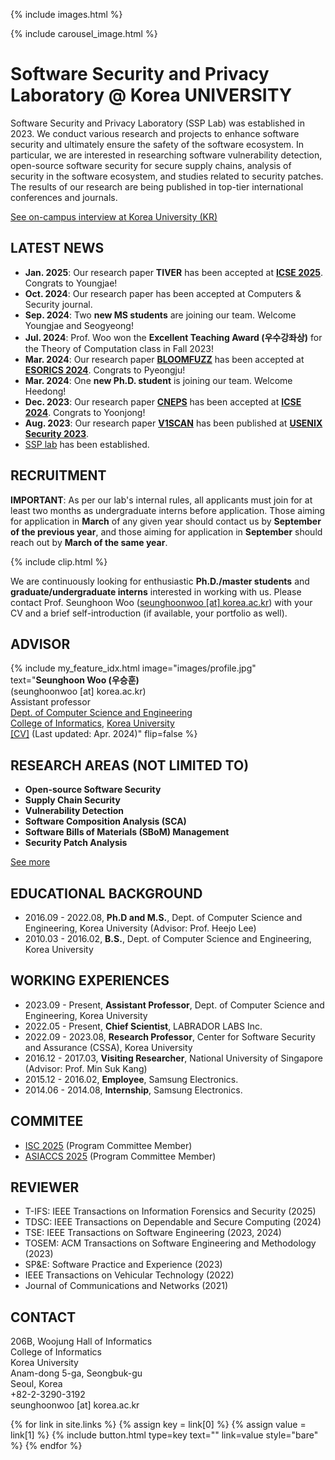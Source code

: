 ---
---

{% include images.html %}

{% include carousel_image.html %}

# Software Security and Privacy Laboratory @ Korea UNIVERSITY

Software Security and Privacy Laboratory (SSP Lab) was established in 2023. We conduct various research and projects to enhance software security and ultimately ensure the safety of the software ecosystem. In particular, we are interested in researching software vulnerability detection, open-source software security for secure supply chains, analysis of security in the software ecosystem, and studies related to security patches. The results of our research are being published in top-tier international conferences and journals.

[See on-campus interview at Korea University (KR)](https://blog.naver.com/kumpij/223251918874)


## LATEST NEWS

* **Jan. 2025**: Our research paper **TIVER** has been accepted at **[ICSE 2025](https://conf.researchr.org/home/icse-2025)**. Congrats to Youngjae!
* **Oct. 2024**: Our research paper has been accepted at Computers & Security journal.
* **Sep. 2024**: Two **new MS students** are joining our team. Welcome Youngjae and Seogyeong!
* **Jul. 2024**: Prof. Woo won the **Excellent Teaching Award (우수강좌상)** for the Theory of Computation class in Fall 2023!
* **Mar. 2024**: Our research paper **[BLOOMFUZZ](/assets/papers/ESORICS24.pdf)** has been accepted at **[ESORICS 2024](https://esorics2024.org/)**. Congrats to Pyeongju!
* **Mar. 2024**: One **new Ph.D. student** is joining our team. Welcome Heedong!
* **Dec. 2023**: Our research paper **[CNEPS](/assets/papers/ICSE24.pdf)** has been accepted at **[ICSE 2024](https://conf.researchr.org/home/icse-2024)**. Congrats to Yoonjong!
* **Aug. 2023**: Our research paper **[V1SCAN](/assets/papers/SECURITY23.pdf)** has been published at **[USENIX Security 2023](https://www.usenix.org/conference/usenixsecurity23)**.
* <U>SSP lab</U> has been established.

## RECRUITMENT

**IMPORTANT**: As per our lab's internal rules, all applicants must join for at least two months as undergraduate interns before application. Those aiming for application in **March** of any given year should contact us by **September of the previous year**, and those aiming for application in **September** should reach out by **March of the same year**.

{% include clip.html %}

We are continuously looking for enthusiastic **Ph.D./master students** and **graduate/undergraduate interns** interested in working with us. Please contact Prof. Seunghoon Woo (<U>seunghoonwoo [at] korea.ac.kr</U>) with your CV and a brief self-introduction (if available, your portfolio as well).


## ADVISOR

{%
  include my_feature_idx.html
  image="images/profile.jpg"
  text="**Seunghoon Woo (우승훈)**<br>(seunghoonwoo [at] korea.ac.kr)<br>Assistant professor<br>[Dept. of Computer Science and Engineering](https://cs.korea.ac.kr/)<br>[College of Informatics](https://info.korea.ac.kr/), [Korea University](https://www.korea.ac.kr/)<br>[[CV]](/assets/CV(20240401).pdf) (Last updated: Apr. 2024)"
  flip=false
%}

## RESEARCH AREAS (NOT LIMITED TO)

* **Open-source Software Security**
* **Supply Chain Security**
* **Vulnerability Detection**
* **Software Composition Analysis (SCA)**
* **Software Bills of Materials (SBoM) Management**
* **Security Patch Analysis**

[See more](/research)

## EDUCATIONAL BACKGROUND

* 2016.09 - 2022.08, **Ph.D and M.S.**, Dept. of Computer Science and Engineering, Korea University (Advisor: Prof. Heejo Lee)
* 2010.03 - 2016.02, **B.S.**, Dept. of Computer Science and Engineering, Korea University

## WORKING EXPERIENCES

* 2023.09 - Present, **Assistant Professor**, Dept. of Computer Science and Engineering, Korea University
* 2022.05 - Present, **Chief Scientist**, LABRADOR LABS Inc.
* 2022.09 - 2023.08, **Research Professor**, Center for Software Security and Assurance (CSSA), Korea University
* 2016.12 - 2017.03, **Visiting Researcher**, National University of Singapore (Advisor: Prof. Min Suk Kang)
* 2015.12 - 2016.02, **Employee**, Samsung Electronics.
* 2014.06 - 2014.08, **Internship**, Samsung Electronics.

## COMMITEE

* [ISC 2025](https://isc25.skku.edu/) (Program Committee Member)
* [ASIACCS 2025](https://asiaccs2025.hust.edu.vn/) (Program Committee Member)

## REVIEWER

* T-IFS: IEEE Transactions on Information Forensics and Security (2025)
* TDSC: IEEE Transactions on Dependable and Secure Computing (2024)
* TSE: IEEE Transactions on Software Engineering (2023, 2024)
* TOSEM: ACM Transactions on Software Engineering and Methodology (2023)
* SP&E: Software Practice and Experience (2023)
* IEEE Transactions on Vehicular Technology (2022)
* Journal of Communications and Networks (2021)

## CONTACT

<i class="fa-solid fa-home"></i> 206B, Woojung Hall of Informatics<br>
College of Informatics<br>
Korea University<br>
Anam-dong 5-ga, Seongbuk-gu<br>
Seoul, Korea<br>
<i class="fa-solid fa-phone"></i> +82-2-3290-3192<br>
<i class="fa-solid fa-envelope"></i> seunghoonwoo [at] korea.ac.kr

{% for link in site.links %}
    {% assign key = link[0] %}
    {% assign value = link[1] %}
    {% include button.html type=key text="" link=value style="bare" %}
{% endfor %}
